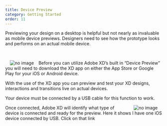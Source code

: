 ```yaml
---
title: Device Preview
category: Getting Started
order: 11
---
```


Previewing your design on a desktop is helpful but not nearly as invaluable as mobile device previews. Designers need to see how the prototype looks and performs on an actual mobile device.   

&nbsp;  

<img style="padding: 0px 15px; float: left" src="https://iwilfried.github.io/Adobe-XD-eBook/images/XD-Device-Preview-01.png" alt="no image" />Before you can utilize Adobe XD’s built in “Device Preview” you will need to download the XD app on either the App Store or Google Play for your iOS or Android device.  

With the use of the XD app you can preview and test your XD designs, interactions and transitions live on actual devices. 

Your device must be connected by a USB cable for this function to work.

<img style="padding: 0px 15px; float: right" src="https://iwilfried.github.io/Adobe-XD-eBook/images/XD-Device-Preview-02.png" alt="no image" />Once connected, Adobe XD will identify what type of device is connected and ready for the preview.
Here it shows I have one iOS device connected by USB. Click on that link
